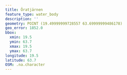 ```yaml
---
title: Öratjärnen
feature_type: water_body
description: ''
geometry: POINT (19.49999999728557 63.69999999486178)
geo_error: 1852.0
bbox:
  xmin: 19.5
  ymin: 63.7
  xmax: 19.5
  ymax: 63.7
longitude: 19.5
latitude: 63.7
OSM: .na.character
---
```

